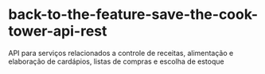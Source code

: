 # back-to-the-feature-save-the-cook-tower-api-rest
API para serviços relacionados a controle de receitas, alimentação e elaboração de cardápios, listas de compras e escolha de estoque
